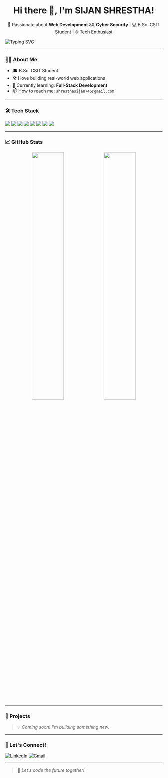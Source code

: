 <!-- Profile README starts here -->

<h1 align="center">Hi there 👋, I'm SIJAN SHRESTHA!</h1>

<p align="center">
  🚀 Passionate about <strong>Web Development</strong> && <strong> Cyber Security</strong> | 💻 B.Sc. CSIT Student | 🌐 Tech Enthusiast
</p>

![Typing SVG](https://readme-typing-svg.demolab.com?lines=Hello+World!+🌍;I+am+a+Frontend+Developer!;React+%7C+JavaScript+%7C+TailwindCSS;&center=true&width=440&height=45&color=22A39F&vCenter=true&size=22)



---

### 🧑‍💻 About Me

- 🎓 B.Sc. CSIT Student
- 🛠️ I love building real-world web applications
- 🌱 Currently learning: **Full-Stack Development**
- 📫 How to reach me: `shresthasijan746@gmail.com`

---

### 🛠️ Tech Stack

<p align="left">
  <img src="https://img.shields.io/badge/HTML5-e34c26?style=for-the-badge&logo=html5&logoColor=white"/>
  <img src="https://img.shields.io/badge/CSS3-264de4?style=for-the-badge&logo=css3&logoColor=white"/>
  <img src="https://img.shields.io/badge/JavaScript-f7df1e?style=for-the-badge&logo=javascript&logoColor=black"/>
  <img src="https://img.shields.io/badge/React-20232a?style=for-the-badge&logo=react&logoColor=61dafb"/>
  <img src="https://img.shields.io/badge/TailwindCSS-38b2ac?style=for-the-badge&logo=tailwind-css&logoColor=white"/>
  <img src="https://img.shields.io/badge/Git-F05032?style=for-the-badge&logo=git&logoColor=white"/>
  <img src="https://img.shields.io/badge/C-00599C?style=for-the-badge&logo=c&logoColor=white"/>
  <img src="https://img.shields.io/badge/C++-004482?style=for-the-badge&logo=c%2B%2B&logoColor=white"/>
</p>

---

### 📈 GitHub Stats

<p align="center">
  <img src="https://github-readme-stats.vercel.app/api?username=sijanbroo&show_icons=true&theme=radical" width="45%" />
  <img src="https://github-readme-streak-stats.herokuapp.com?user=sijanbroo&theme=radical" width="45%" />
</p>

---

### 📂 Projects

> 💡 *Coming soon! I'm building something new.*

---

### 🔗 Let's Connect!

<p align="left">
  <a href="https://www.linkedin.com/in/sijanbro/"><img alt="LinkedIn" src="https://img.shields.io/badge/LinkedIn-blue?style=for-the-badge&logo=linkedin&logoColor=white" /></a>
  <a href="mailto:shresthasijan746@gmail.com"><img alt="Gmail" src="https://img.shields.io/badge/Gmail-D14836?style=for-the-badge&logo=gmail&logoColor=white" /></a>
</p>

---

> 🚀 *Let's code the future together!*
